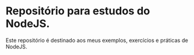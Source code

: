 # Repositório para estudos do NodeJS.

Este repositório é destinado aos meus exemplos, exercícios e práticas de NodeJS.
